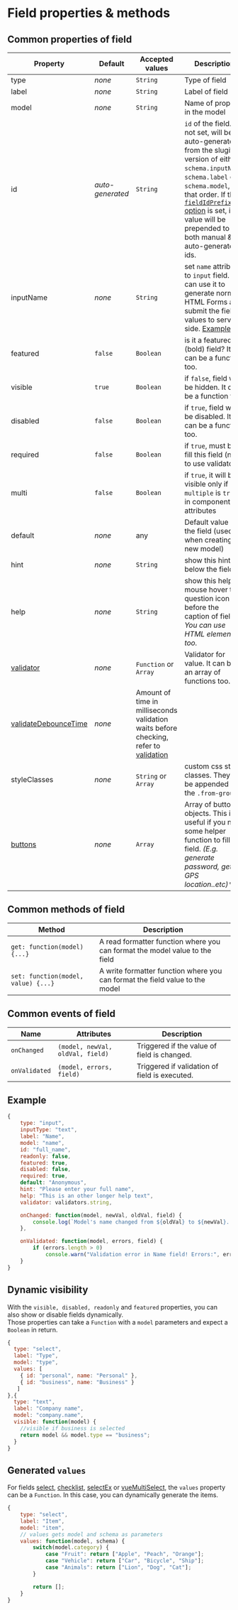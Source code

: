 # Field properties & methods

## Common properties of field

| Property | Default | Accepted values | Description |
| --- | --- | --- | --- |
| type | _none_ | `String` | Type of field |
| label | _none_ | `String` | Label of field |
| model | _none_ | `String` | Name of property in the model |
| id | _auto-generated_ | `String` | `id` of the field. If not set, will be auto-generated from the slugified version of either: `schema.inputName`, `schema.label` or `schema.model`, in that order. If the [`fieldIdPrefix` option](/options.md) is set, it's value will be prepended to both manual & auto-generated ids. |
| inputName | _none_ | `String` | set `name` attribute to `input` field. You can use it to generate normal HTML Forms and submit the field values to server-side. [Example](https://github.com/vue-generators/vue-form-generator/tree/master/examples/post-form) |
| featured | `false` | `Boolean` | is it a featured \(bold\) field? It can be a function too. |
| visible | `true` | `Boolean` | if `false`, field will be hidden. It can be a function too. |
| disabled | `false` | `Boolean` | if `true`, field will be disabled. It can be a function too. |
| required | `false` | `Boolean` | if `true`, must be fill this field \(need to use validator\). |
| multi | `false` | `Boolean` | if `true`, it will be visible only  if `multiple` is `true` in component attributes |
| default | _none_ | any | Default value of the field \(used when creating a new model\) |
| hint | _none_ | `String` | show this hint below the field |
| help | _none_ | `String` | show this help if mouse hover the question icon before the caption of field. _You can use HTML elements too._ |
| [validator](/validation/README.md) | _none_ | `Function` or `Array` | Validator for value. It can be an array of functions too. |
| [validateDebounceTime](/validation/README.md#debounced-validation) | _none_ | Amount of time in milliseconds validation waits before checking, refer to [validation](/validation/README.md#debounced-validation)
| styleClasses | _none_ | `String` or `Array` | custom css style classes. They will be appended to the `.from-group` |
| [buttons](inside_buttons.md) | _none_ | `Array` | Array of button objects. This is useful if you need some helper function to fill the field. _\(E.g. generate password, get GPS location..etc\)\*_ |

## Common methods of field

| Method | Description |
| --- | --- |
| `get: function(model) {...}` | A read formatter function where you can format the model value to the field |
| `set: function(model, value) {...}` | A write formatter function where you can format the field value to the model |

## Common events of field

| Name | Attributes | Description |
| --- | --- | --- |
| `onChanged` | `(model, newVal, oldVal, field)` | Triggered if the value of field is changed. |
| `onValidated` | `(model, errors, field)` | Triggered if validation of field is executed. |

## Example

```js
{
    type: "input",
    inputType: "text",
    label: "Name",
    model: "name",
    id: "full_name",
    readonly: false,
    featured: true,
    disabled: false,
    required: true,
    default: "Anonymous",
    hint: "Please enter your full name",
    help: "This is an other longer help text",
    validator: validators.string,

    onChanged: function(model, newVal, oldVal, field) {
        console.log(`Model's name changed from ${oldVal} to ${newVal}. Model:`, model);
    },

    onValidated: function(model, errors, field) {
        if (errors.length > 0)
            console.warn("Validation error in Name field! Errors:", errors);
    }
}
```

## Dynamic visibility

With the `visible, disabled, readonly` and `featured` properties, you can also show or disable fields dynamically.  
Those properties can take a `Function` with a `model` parameters and expect a `Boolean` in return.

```js
{
  type: "select",
  label: "Type",
  model: "type",
  values: [
    { id: "personal", name: "Personal" },
    { id: "business", name: "Business" }
   ]
},{
  type: "text",
  label: "Company name",
  model: "company.name",
  visible: function(model) {
    //visible if business is selected
    return model && model.type == "business";
  }
}
```

## Generated `values`

For fields [select](select.md), [checklist](checklist.md), [selectEx](selectex.md) or [vueMultiSelect](vuemultiselect.md), the `values` property can be a `Function`. In this case, you can dynamically generate the items.

```js
{
    type: "select",
    label: "Item",
    model: "item",
    // values gets model and schema as parameters
    values: function(model, schema) {
        switch(model.category) {
            case "Fruit": return ["Apple", "Peach", "Orange"];
            case "Vehicle": return ["Car", "Bicycle", "Ship"];
            case "Animals": return ["Lion", "Dog", "Cat"];
        }

        return [];
    }
}
```




